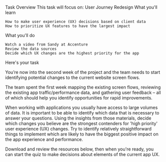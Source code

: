 Task Overview
This task will focus on: User Journey Redesign
What you'll learn

    How to make user experience (UX) decisions based on client data
    How to prioritize UX features to have the largest impact

What you'll do

    Watch a video from Sandy at Accenture
    Review the data sources
    Decide which UX changes are the highest priority for the app

Here's your task

You’re now into the second week of the project and the team needs to start identifying potential changes to the current website screen flows.

The team spent the first week mapping the existing screen flows, reviewing the existing app traffic/performance data, and gathering user feedback – all of which should help you identify opportunities for rapid improvements.

When working with applications you usually have access to large volumes of data. It is important to be able to identify which data that is necessary to answer your questions. Using the insights from those materials, decide which changes you believe are the strongest contenders for 'high priority' user experience (UX) changes. Try to identify relatively straightforward things to implement which are likely to have the biggest positive impact on the app experience and performance.

Download and review the resources below, then when you're ready, you can start the quiz to make decisions about elements of the current app UX.
